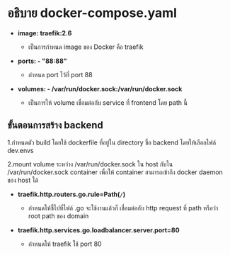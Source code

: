 # อธิบาย docker-compose.yaml

- **image: traefik:2.6**

    - เป็นการกำหนด image ของ Docker คือ traefik
    
- **ports: - "88:88"**
 
    - กำหนด port ไว้ที่ port 88
    
- **volumes: - /var/run/docker.sock:/var/run/docker.sock**

    - เป็นการให้ volume เชื่อมต่อกับ service ที่ frontend โดย path นี้

## ขั้นตอนการสร้าง backend

1.กำหนดตัว build โดยใช้ dockerfile  ที่อยู่ใน directory ชื่อ backend โดยให้เลือกไฟล์ dev.envs

2.mount volume ระหว่าง /var/run/docker.sock ใน host กับใน /var/run/docker.sock container  เพื่อให้ container สามารถเข้าถึง docker daemon ของ host ได้

- **traefik.http.routers.go.rule=Path(`/`)**

    - กำหนดให้ชี้ไปที่ไฟล์ .go จะใช้งานแล้วก็ เชื่อมต่อกับ http request ที่ path หรือว่า root path ของ domain

- **traefik.http.services.go.loadbalancer.server.port=80**

    - กำหนดให้ traefik ใช้ port 80
